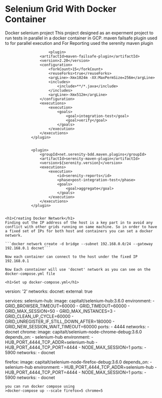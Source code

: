 # Selenium Grid With Docker Container
Docker selenium project
This project designed as an experment project to run tests in parallel in a docker container in GCP.
maven failsafe plugin used to for parallel execution and For Reporting used the serenity maven plugin
```
                   	<plugin>
				<artifactId>maven-failsafe-plugin</artifactId>
				<version>2.20</version>
				<configuration>
					<forkCount>15</forkCount>
					<reuseForks>true</reuseForks>
					<argLine>-Xmx1024m -XX:MaxPermSize=256m</argLine>
					<includes>
						<include>**/*.java</include>
					</includes>
					<argLine>-Xmx512m</argLine>
				</configuration>
				<executions>
					<execution>
						<goals>
							<goal>integration-test</goal>
							<goal>verify</goal>
						</goals>
					</execution>
				</executions>
			</plugin>


			<plugin>
				<groupId>net.serenity-bdd.maven.plugins</groupId>
				<artifactId>serenity-maven-plugin</artifactId>
				<version>${serenity.version}</version>
				<executions>
					<execution>
						<id>serenity-reports</id>
						<phase>post-integration-test</phase>
						<goals>
							<goal>aggregate</goal>
						</goals>
					</execution>
				</executions>
			</plugin>

			
<h1>Creating Docker Network</h1>
Finding out the IP address of the host is a key part in to avoid any conflict with other grids running on same machine. So in order to have a fixed set of IPs for both host and containers you can set a docker network.

```docker network create -d bridge --subnet 192.168.0.0/24 --gateway 192.168.0.1 docnet```

Now each container can connect to the host under the fixed IP 192.168.0.1

Now Each conntainer will use 'docnet' network as you can see on the docker-compose.yml file
      
<h1>Set up docker-compose.yml</h1>

``` 
version: '2'
networks:
 docnet:
    external: true

services:
 selenium-hub:
        image: capitalt/selenium-hub:3.6.0
        environment:
         - GRID_BROWSER_TIMEOUT=60000
         - GRID_TIMEOUT=60000
         - GRID_MAX_SESSION=50
         - GRID_MAX_INSTANCES=3
         - GRID_CLEAN_UP_CYCLE=60000
         - GRID_UNREGISTER_IF_STILL_DOWN_AFTER=180000
         - GRID_NEW_SESSION_WAIT_TIMEOUT=60000
        ports:
          - 4444
        networks:
         - docnet
 chrome:
        image: capitalt/selenium-node-chrome-debug:3.6.0
        depends_on:
         - selenium-hub
        environment:
         - HUB_PORT_4444_TCP_ADDR=selenium-hub
         - HUB_PORT_4444_TCP_PORT=4444
         - NODE_MAX_SESSION=1
        ports:
         - 5900
        networks:
         - docnet

 firefox:
        image: capitalt/selenium-node-firefox-debug:3.6.0
        depends_on:
         - selenium-hub
        environment:
         - HUB_PORT_4444_TCP_ADDR=selenium-hub
         - HUB_PORT_4444_TCP_PORT=4444
         - NODE_MAX_SESSION=1
        ports:
         - 5900
        networks:
         - docnet

```
you can run docker compose using 
>docker-compose up --scale firefox=5 chrome=5
